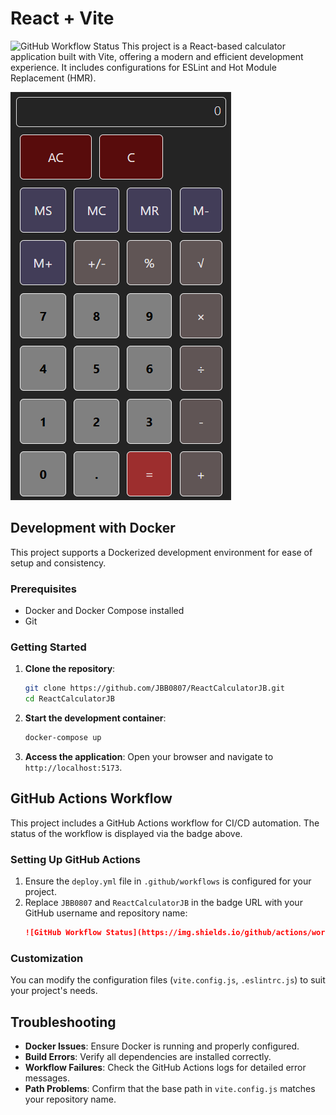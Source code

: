 # React + Vite

![GitHub Workflow Status](https://img.shields.io/github/actions/workflow/status/JBB0807/ReactCalculatorJB/deploy.yml?branch=main)
This project is a React-based calculator application built with Vite, offering a modern and efficient development experience. It includes configurations for ESLint and Hot Module Replacement (HMR).

![React Calculator Preview](calculator_preview.png)

## Development with Docker

This project supports a Dockerized development environment for ease of setup and consistency.

### Prerequisites

- Docker and Docker Compose installed
- Git

### Getting Started

1. **Clone the repository**:
    ```bash
    git clone https://github.com/JBB0807/ReactCalculatorJB.git
    cd ReactCalculatorJB
    ```

2. **Start the development container**:
    ```bash
    docker-compose up
    ```

3. **Access the application**:
    Open your browser and navigate to `http://localhost:5173`.

## GitHub Actions Workflow

This project includes a GitHub Actions workflow for CI/CD automation. The status of the workflow is displayed via the badge above.

### Setting Up GitHub Actions

1. Ensure the `deploy.yml` file in `.github/workflows` is configured for your project.
2. Replace `JBB0807` and `ReactCalculatorJB` in the badge URL with your GitHub username and repository name:
    ```markdown
    ![GitHub Workflow Status](https://img.shields.io/github/actions/workflow/status/JBB0807/ReactCalculatorJB/deploy.yml?branch=main)
    ```

### Customization

You can modify the configuration files (`vite.config.js`, `.eslintrc.js`) to suit your project's needs.

## Troubleshooting

- **Docker Issues**: Ensure Docker is running and properly configured.
- **Build Errors**: Verify all dependencies are installed correctly.
- **Workflow Failures**: Check the GitHub Actions logs for detailed error messages.
- **Path Problems**: Confirm that the base path in `vite.config.js` matches your repository name.
